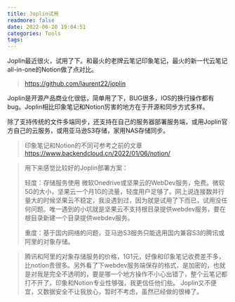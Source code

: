 ```yaml
---
title: Joplin试用
readmore: false
date: 2022-06-20 19:04:51
categories: Tools
tags:
---
```


Joplin最近很火，试用了下。和最火的老牌云笔记印象笔记，最火的新一代云笔记all-in-one的Notion做了点对比。

> https://github.com/laurent22/joplin

Joplin是开源产品商业化很低，简单用了下，BUG很多，IOS的换行操作都有bug。Joplin相比印象笔记和Notion厉害的地方在于开源和同步方式多样。

除了支持传统的文件多端同步，还支持在自己的服务器部署服务端，或用Joplin官方自己的云服务，或用亚马逊S3存储，家用NAS存储同步。

> 印象笔记和Notion的不同可参考之前的文章 <a href="https://www.backendcloud.cn/2022/01/06/notion/" target="_blank">https://www.backendcloud.cn/2022/01/06/notion/</a>

> 用下来感觉比较好的Joplin部署方案：
> 
> 轻度：存储服务使用 微软Onedrive或坚果云的WebDev服务，免费。微软5G的大小，坚果云一个月1G的流量，轻度用户足够了。网上说连接数并行量大的时候坚果云不稳定，我没遇到过，因为就是试用了下而已，试用没任何问题。唯一遇到的小坑就是坚果云不支持根目录提供webdev服务，要在根目录新建一个目录提供webdev服务。
> 
> 重度：基于国内网络的问题，亚马逊S3服务只能选用国内兼容S3的腾讯或阿里的对象存储。

> 腾讯和阿里的对象存储服务的价格，1G1元，好像和印象笔记收费差不多，比notion贵很多。另外看了下webdev服务端保存的格式，是加密的，也就是对我是完全不透明的，要是哪一个地方操作不小心出错了，整个云笔记都打不开了。印象和Notion专业性够强，我更信任他们些。 Joplin又不便宜，又数据安全不让我放心，暂时不考虑，虽然已经做的很棒了。


